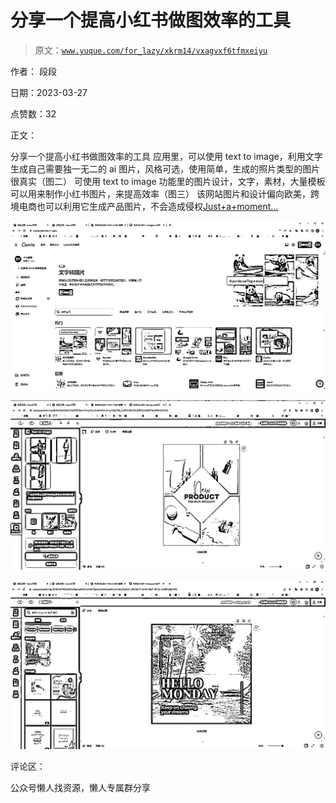 # 分享一个提高小红书做图效率的工具

> 原文：[`www.yuque.com/for_lazy/xkrm14/vxagvxf6tfmxeiyu`](https://www.yuque.com/for_lazy/xkrm14/vxagvxf6tfmxeiyu)



作者： 段段



日期：2023-03-27



点赞数：32



正文：



分享一个提高小红书做图效率的工具 应用里，可以使用 text to image，利用文字生成自己需要独一无二的 ai 图片，风格可选，使用简单，生成的照片类型的图片很真实（图二） 可使用 text to image 功能里的图片设计，文字，素材，大量模板可以用来制作小红书图片，来提高效率（图三） 该网站图片和设计偏向欧美，跨境电商也可以利用它生成产品图片，不会造成侵权[Just+a+moment...](https://www.canva.com/)



![](img/8f952038b290c6195a19b9bc452e4f18.png)  

![](img/81df2cce8bb5c5a09cdf5aec7f1dd6d6.png)  

![](img/cce359ed90bf87005844d5f9380bb040.png)  

评论区：



公众号懒人找资源，懒人专属群分享

</ne-p></ne-p></ne-p>